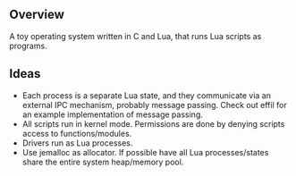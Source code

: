 ## Overview
A toy operating system written in C and Lua, that runs Lua scripts as programs.

## Ideas

- Each process is a separate Lua state, and they communicate via an external IPC mechanism, probably message passing. Check out effil for an example implementation of message passing.
- All scripts run in kernel mode. Permissions are done by denying scripts access to functions/modules.
- Drivers run as Lua processes.
- Use jemalloc as allocator. If possible have all Lua processes/states share the entire system heap/memory pool.
